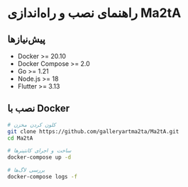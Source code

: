 # راهنمای نصب و راه‌اندازی Ma2tA

## پیش‌نیازها

- Docker >= 20.10
- Docker Compose >= 2.0
- Go >= 1.21
- Node.js >= 18
- Flutter >= 3.13

## نصب با Docker

```bash
# کلون کردن مخزن
git clone https://github.com/galleryartma2ta/Ma2tA.git
cd Ma2tA

# ساخت و اجرای کانتینرها
docker-compose up -d

# بررسی لاگ‌ها
docker-compose logs -f